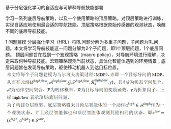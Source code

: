 基于分层强化学习的自适应与可解释导航技能部署

学习一系列底层导航策略，以及一个使用策略的顶层策略。对顶层策略进行训练，实现自适应地使用最合适的导航技能。顶层策略根据原始传感器的观测状态，唤醒不同的底层导航技能。

1 问题建模
分层强化学习（HRL）将RL问题分解为多重子问题，子问题为RL问题。本文将学习导航技能这一问题分解为2个子问题，即1个顶层问题，1个底层问题。
顶层问题旨在找到一个宏观策略（macro policy），对导航环境进行理解，决定采取何种导航技能。宏观策略观测当前状态，具体化智能体遇到的环境情景；底层问题旨在发现导航策略，驱使移动机器人到达目标位置。
![Alt text](image.png)